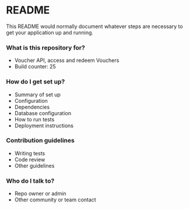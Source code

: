 # README #

This README would normally document whatever steps are necessary to get your application up and running.

### What is this repository for? ###

* Voucher API, access and redeem Vouchers
* Build counter: 25

### How do I get set up? ###

* Summary of set up
* Configuration
* Dependencies
* Database configuration
* How to run tests
* Deployment instructions

### Contribution guidelines ###

* Writing tests
* Code review
* Other guidelines

### Who do I talk to? ###

* Repo owner or admin
* Other community or team contact